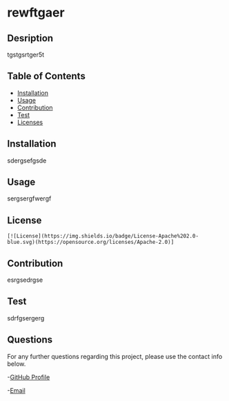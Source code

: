 # rewftgaer
  
  ## Desription
  
  tgstgsrtger5t 


  ## Table of Contents
  
  - [Installation](#installation)
  - [Usage](#usage)
  - [Contribution](#contribution)
  - [Test](#test)
  - [Licenses](#license)


  ## Installation

  sdergsefgsde


  ## Usage

  sergsergfwergf


  ## License
    [![License](https://img.shields.io/badge/License-Apache%202.0-blue.svg)(https://opensource.org/licenses/Apache-2.0)]


  ## Contribution

  esrgsedrgse


  ## Test

  sdrfgsergerg


  ## Questions

  For any further questions regarding this project, please use the contact info below.

  -[GitHub Profile](https://github.com/pooja)
  
  -[Email](mailto:poo@patel.com)

